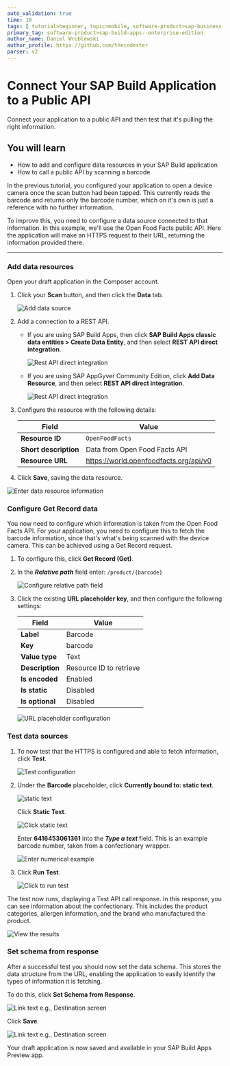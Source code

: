 ```yaml
---
auto_validation: true
time: 10
tags: [ tutorial>beginner, topic>mobile, software-product>sap-business-technology-platform]
primary_tag: software-product>sap-build-apps--enterprise-edition
author_name: Daniel Wroblewski
author_profile: https://github.com/thecodester
parser: v2
---
```

 
# Connect Your SAP Build Application to a Public API
<!-- description --> Connect your application to a public API and then test that it's pulling the right information.

## You will learn
  - How to add and configure data resources in your SAP Build application
  - How to call a public API by scanning a barcode

In the previous tutorial, you configured your application to open a device camera once the scan button had been tapped. This currently reads the barcode and returns only the barcode number, which on it's own is just a reference with no further information. 

To improve this, you need to configure a data source connected to that information. In this example, we'll use the Open Food Facts public API. Here the application will make an HTTPS request to their URL, returning the information provided there.

---

### Add data resources

Open your draft application in the Composer account.

1. Click your **Scan** button, and then click the **Data** tab.

    ![Add data source](add_data_source.png)

2. Add a connection to a REST API. 

    - If you are using SAP Build Apps, then click **SAP Build Apps classic data entities > Create Data Entity**, and then select **REST API direct integration**.

        ![Rest API direct integration](add_data_resource.png)

    - If you are using SAP AppGyver Community Edition, click **Add Data Resource**, and then select **REST API direct integration**.

        ![Rest API direct integration](add_data_resource-comm.png)

3. Configure the resource with the following details:

    | Field | Value |
    |-------|-------|
    | **Resource ID** | `OpenFoodFacts` |
    | **Short description** | Data from Open Food Facts API |
    | **Resource URL** | <https://world.openfoodfacts.org/api/v0> |

4. Click **Save**, saving the data resource.

![Enter data resource information](Enter_data_resource.png)


### Configure Get Record data

You now need to configure which information is taken from the Open Food Facts API. For your application, you need to configure this to fetch the barcode information, since that's what's being scanned with the device camera. This can be achieved using a Get Record request.

1. To configure this, click **Get Record (Get)**.

2. In the ***Relative path*** field enter: `/product/{barcode}`

    ![Configure relative path field](Configure_path.png)

3. Click the existing **URL placeholder key**, and then configure the following settings:

    | Field | Value |
    |-------|-------|
    | **Label** | Barcode |
    | **Key** | barcode |
    | **Value type** | Text |
    | **Description** | Resource ID to retrieve |
    | **Is encoded** | Enabled |
    | **Is static** | Disabled |
    | **Is optional** | Disabled |

    ![URL placeholder configuration](URL_placeholder.png)


### Test data sources

1. To now test that the HTTPS is configured and able to fetch information, click **Test**.

    ![Test configuration](test_config.png)

2. Under the **Barcode** placeholder, click **Currently bound to: static text**.

    ![static text](not_bound.png)

    Click **Static Text**.

    ![Click static text](static_text.png)

    Enter **6416453061361** into the ***Type a text*** field. This is an example barcode number, taken from a confectionary wrapper.

    ![Enter numerical example](enter_text.png)

3. Click **Run Test**.

    ![Click to run test](Run_test.png)

The test now runs, displaying a Test API call response. In this response, you can see information about the confectionary. This includes the product categories, allergen information, and the brand who manufactured the product.

![View the results](test_results.png)



### Set schema from response

After a successful test you should now set the data schema. This stores the data structure from the URL, enabling the application to easily identify the types of information it is fetching.

To do this, click **Set Schema from Response**.

![Link text e.g., Destination screen](set_schema.png)

Click **Save**.

![Link text e.g., Destination screen](save_response.png)

Your draft application is now saved and available in your SAP Build Apps Preview app.

